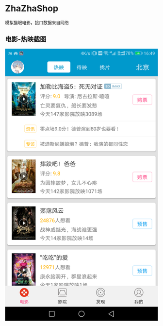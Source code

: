 # ZhaZhaShop
模拟猫眼电影，接口数据来自网络

## 电影-热映截图
![电影-热映](https://raw.githubusercontent.com/coderwjq/MDResource/master/images/zhazhashop/Screenshot_20170526-164920.png)